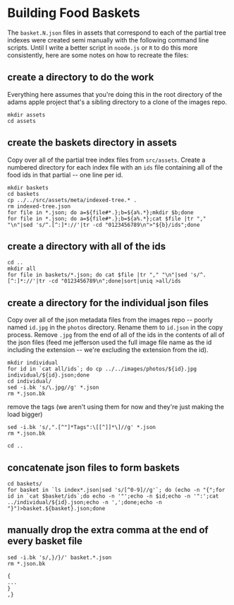 # Building Food Baskets

The `basket.N.json` files in assets that correspond to each of the partial tree indexes were created semi manually with the following command line scripts. Until I write a better script in `noode.js` or `R` to do this more consistently, here are some notes on how to recreate the files:

## create a directory to do the work

Everything here assumes that you're doing this in the root directory of the adams apple project that's a sibling directory to a clone of the images repo.

```
mkdir assets
cd assets
```

## create the baskets directory in assets

Copy over all of the partial tree index files from `src/assets`. Create a numbered directory for each index file with an `ids` file containing all of the food ids in that partial -- one line per id.

```
mkdir baskets
cd baskets
cp ../../src/assets/meta/indexed-tree.* .
rm indexed-tree.json
for file in *.json; do a=${file#*.};b=${a%.*};mkdir $b;done
for file in *.json; do a=${file#*.};b=${a%.*};cat $file |tr "," "\n"|sed 's/^.[^:]*://'|tr -cd "0123456789\n">"${b}/ids";done
```

## create a directory with all of the ids

```
cd ..
mkdir all
for file in baskets/*.json; do cat $file |tr "," "\n"|sed 's/^.[^:]*://'|tr -cd "0123456789\n";done|sort|uniq >all/ids
```

## create a directory for the individual json files

Copy over all of the json metadata files from the images repo -- poorly named `id.jpg` in the `photos` directory. Rename them to `id.json` in the copy process. Remove `.jpg` from the end of all of the ids in the contents of all of the json files (feed me jefferson used the full image file name as the id including the extension -- we're excluding the extension from the id).

```
mkdir individual
for id in `cat all/ids`; do cp ../../images/photos/${id}.jpg individual/${id}.json;done
cd individual/
sed -i.bk 's/\.jpg//g' *.json
rm *.json.bk
```

remove the tags (we aren't using them for now and they're just making the load bigger)

```
sed -i.bk 's/,".[^"]*Tags":\[[^]]*\]//g' *.json
rm *.json.bk
```

```
cd ..
```

## concatenate json files to form baskets

```
cd baskets/
for basket in `ls index*.json|sed 's/[^0-9]//g'`; do (echo -n "{";for id in `cat $basket/ids`;do echo -n '"';echo -n $id;echo -n '":';cat ../individual/${id}.json;echo -n ',';done;echo -n "}")>basket.${basket}.json;done
```

## manually drop the extra comma at the end of every basket file

```
sed -i.bk 's/,}/}/' basket.*.json
rm *.json.bk
```

```
{
...
}
,}
```
